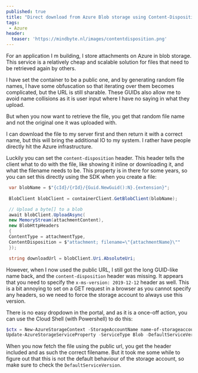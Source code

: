 ```yaml
---
published: true
title: "Direct download from Azure Blob storage using Content-Disposition header to set the filename"
tags:
 - Azure
header:
  teaser: 'https://mindbyte.nl/images/contentdisposition.png'
---
```


For an application I m building, I store attachments on Azure in blob storage. This service is a relatively cheap and scalable solution for files that need to be retrieved again by others.

I have set the container to be a public one, and by generating random file names, I have some obfuscation so that iterating over them becomes complicated, but the URL is still sharable. These GUIDs also allow me to avoid name collisions as it is user input where I have no saying in what they upload.

But when you now want to retrieve the file, you get that random file name and not the original one it was uploaded with.

I can download the file to my server first and then return it with a correct name, but this will bring the additional IO to my system. I rather have people directly hit the Azure infrastructure.

Luckily you can set the `content-disposition` header. This header tells the client what to do with the file, like showing it inline or downloading it, and what the filename needs to be. This property is in there for some years, so you can set this directly using the SDK when you create a file:

```csharp
 var blobName = $"{cId}/{rId}/{Guid.NewGuid():N}.{extension}";
 
 BlobClient blobClient = containerClient.GetBlobClient(blobName);

 // Upload a byte[] to a blob
 await blobClient.UploadAsync(
 new MemoryStream(attachmentContent),
 new BlobHttpHeaders
 {
 ContentType = attachmentType,
 ContentDisposition = $"attachment; filename=\"{attachmentName}\""
 });

 string downloadUrl = blobClient.Uri.AbsoluteUri;

```

However, when I now used the public URL, I still got the long GUID-like name back, and the `content-disposition` header was missing. It appears that you need to specify the `x-ms-version: 2019-12-12` header as well. This is a bit annoying to set on a GET request in a browser as you cannot specify any headers, so we need to force the storage account to always use this version. 

There is no easy dropdown in the portal, and as it is a once-off action, you can use the Cloud Shell (with Powershell) to do this:

```powershell
$ctx = New-AzureStorageContext -StorageAccountName name-of-storageaccount -StorageAccountKey your-access-key
Update-AzureStorageServiceProperty -ServiceType Blob -DefaultServiceVersion 2019-12-12 -Context $ctx
```

When you now fetch the file using the public url, you get the header included and as such the correct filename. But it took me some while to figure out that this is not the default behaviour of the storage account, so make sure to check the `DefaultServiceVersion`. 